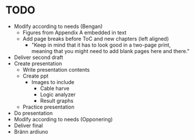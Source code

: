 # TODO

* Modify according to needs (Bengan)
  - Figures from Appendix A embedded in text
  - Add page breaks before ToC and new chapters (left aligned)
	+ "Keep in mind that it has to look good in a two-page print, meaning that you might need to add blank pages here and there."
* Deliver second draft
* Create presentation
  - Write presentation contents
  - Create ppt
	- Images to include
      + Cable harve
	  + Logic analyzer
	  + Result graphs
  - Practice presentation
* Do presentation
* Modify according to needs (Opponering)
* Deliver final
* Bränn ardiuno
